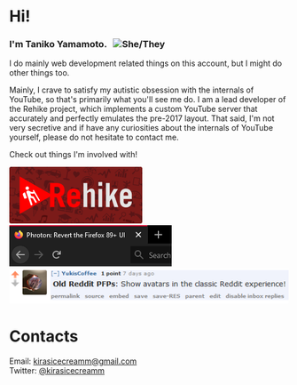 # Hi!

### I'm **Taniko Yamamoto**. &nbsp; ![She/They](https://img.shields.io/badge/%E2%99%80-she%2Fthey-blueviolet)

I do mainly web development related things on this account, but I might do other things too.

Mainly, I crave to satisfy my autistic obsession with the internals of YouTube, so that's primarily what you'll see me do. I am a lead developer of the Rehike project, which implements a custom YouTube server that accurately and perfectly emulates the pre-2017 layout. That said, I'm not very secretive and if have any curiosities about the internals of YouTube yourself, please do not hesitate to contact me.

Check out things I'm involved with!

<a href="//github.com/Rehike/Rehike" title="Rehike">
  <img src="/rehike_banner_small.png" alt="Rehike">
</a>
<br>
<a href="//github.com/YukisCoffee/phroton" title="Phroton">
  <img src="/phroton_banner.png" alt="Phroton">
</a>
<br>
<a href="//github.com/YukisCoffee/old-reddit-pfps" title="Old Reddit PFPs">
  <img src="/orp_banner.png" alt="Old Reddit PFPs">
</a>

# Contacts

Email: [kirasicecreamm@gmail.com](mailto:kirasicecreamm@gmail.com)  
Twitter: [@kirasicecreamm](//twitter.com/kirasicecreamm)
